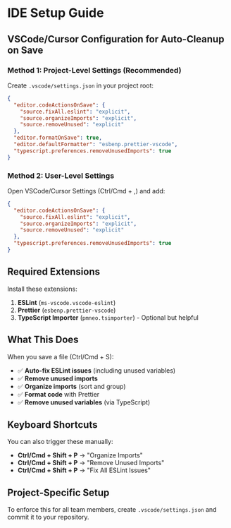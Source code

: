 # IDE Setup Guide

## VSCode/Cursor Configuration for Auto-Cleanup on Save

### Method 1: Project-Level Settings (Recommended)

Create `.vscode/settings.json` in your project root:

```json
{
  "editor.codeActionsOnSave": {
    "source.fixAll.eslint": "explicit",
    "source.organizeImports": "explicit",
    "source.removeUnused": "explicit"
  },
  "editor.formatOnSave": true,
  "editor.defaultFormatter": "esbenp.prettier-vscode",
  "typescript.preferences.removeUnusedImports": true
}
```

### Method 2: User-Level Settings

Open VSCode/Cursor Settings (Ctrl/Cmd + ,) and add:

```json
{
  "editor.codeActionsOnSave": {
    "source.fixAll.eslint": "explicit",
    "source.organizeImports": "explicit",
    "source.removeUnused": "explicit"
  },
  "typescript.preferences.removeUnusedImports": true
}
```

## Required Extensions

Install these extensions:

1. **ESLint** (`ms-vscode.vscode-eslint`)
2. **Prettier** (`esbenp.prettier-vscode`)
3. **TypeScript Importer** (`pmneo.tsimporter`) - Optional but helpful

## What This Does

When you save a file (Ctrl/Cmd + S):

- ✅ **Auto-fix ESLint issues** (including unused variables)
- ✅ **Remove unused imports**
- ✅ **Organize imports** (sort and group)
- ✅ **Format code** with Prettier
- ✅ **Remove unused variables** (via TypeScript)

## Keyboard Shortcuts

You can also trigger these manually:

- **Ctrl/Cmd + Shift + P** → "Organize Imports"
- **Ctrl/Cmd + Shift + P** → "Remove Unused Imports"
- **Ctrl/Cmd + Shift + P** → "Fix All ESLint Issues"

## Project-Specific Setup

To enforce this for all team members, create `.vscode/settings.json` and commit it to your repository.
